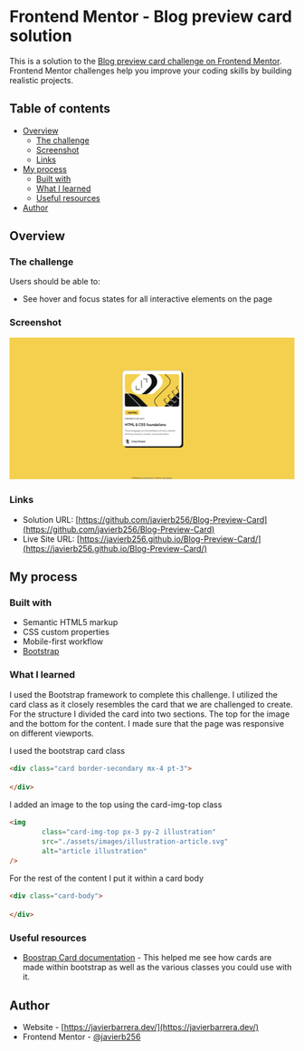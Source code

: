 # Frontend Mentor - Blog preview card solution

This is a solution to the [Blog preview card challenge on Frontend Mentor](https://www.frontendmentor.io/challenges/blog-preview-card-ckPaj01IcS). Frontend Mentor challenges help you improve your coding skills by building realistic projects. 

## Table of contents

- [Overview](#overview)
  - [The challenge](#the-challenge)
  - [Screenshot](#screenshot)
  - [Links](#links)
- [My process](#my-process)
  - [Built with](#built-with)
  - [What I learned](#what-i-learned)
  - [Useful resources](#useful-resources)
- [Author](#author)

## Overview

### The challenge

Users should be able to:

- See hover and focus states for all interactive elements on the page

### Screenshot

![webpage screenshot](./assets/images/screenshot.png)

### Links

- Solution URL: [https://github.com/javierb256/Blog-Preview-Card](https://github.com/javierb256/Blog-Preview-Card)
- Live Site URL: [https://javierb256.github.io/Blog-Preview-Card/](https://javierb256.github.io/Blog-Preview-Card/)

## My process

### Built with

- Semantic HTML5 markup
- CSS custom properties
- Mobile-first workflow
- [Bootstrap](https://getbootstrap.com/) 

### What I learned
I used the Bootstrap framework to complete this challenge. I utilized the card class as it closely resembles the card that we are challenged to create. For the structure I divided the card into two sections. The top for the image and the bottom for the content. I made sure that the page was responsive on different viewports.

I used the bootstrap card class

```html
<div class="card border-secondary mx-4 pt-3">
     
</div>
```
I added an image to the top using the card-img-top class

```html
<img
        class="card-img-top px-3 py-2 illustration"
        src="./assets/images/illustration-article.svg"
        alt="article illustration"
/>
```

For the rest of the content I put it within a card body
```html
<div class="card-body">

</div>
```

### Useful resources

- [Boostrap Card documentation](https://getbootstrap.com/docs/5.3/components/card/) - This helped me see how cards are made within bootstrap as well as the various classes you could use with it.

## Author

- Website - [https://javierbarrera.dev/](https://javierbarrera.dev/)
- Frontend Mentor - [@javierb256](https://www.frontendmentor.io/profile/javierb256)
